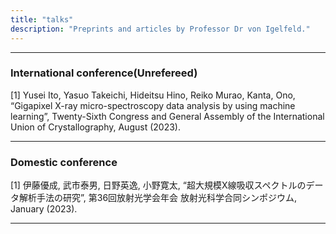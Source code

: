 ```yaml
---
title: "talks"
description: "Preprints and articles by Professor Dr von Igelfeld."
---
```


---

### International conference(Unrefereed)
[1] Yusei Ito, Yasuo Takeichi, Hideitsu Hino, Reiko Murao, Kanta, Ono, “Gigapixel X-ray micro-spectroscopy data analysis by using machine learning”, Twenty-Sixth Congress and General Assembly of the International Union of Crystallography, August (2023).

---

### Domestic conference
[1] 伊藤優成, 武市泰男, 日野英逸, 小野寛太, “超大規模X線吸収スペクトルのデータ解析手法の研究”, 第36回放射光学会年会 放射光科学合同シンポジウム, January (2023).

---